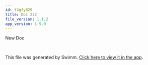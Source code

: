```yaml
---
id: t3gfy829
title: Doc 222
file_version: 1.1.2
app_version: 1.9.0
---
```


New Doc

<br/>

This file was generated by Swimm. [Click here to view it in the app](http://localhost:5001/repos/ls4DA2fLasmQuEbT4ipw/docs/t3gfy829).
